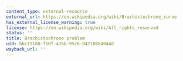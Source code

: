 ```yaml
---
content_type: external-resource
external_url: https://en.wikipedia.org/wiki/Brachistochrone_curve
has_external_license_warning: true
license: https://en.wikipedia.org/wiki/All_rights_reserved
status: ''
title: Brachistochrone problem
uid: bbc19180-f10f-476b-95c6-04710b84044d
wayback_url: ''
---
```

